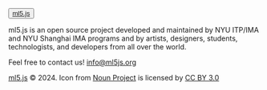 <footer>
  <div class='footer-logo'>
    <button class="button"><a href="https://ml5js.org/">ml5.js</a></button>
   </div>
  <div class='footer-content'>
    <p>
      ml5.js is an open source project developed and maintained by NYU ITP/IMA and NYU Shanghai IMA programs and by artists, designers, students, technologists, and developers from all over the world.
    </p>
    <p>
      Feel free to contact us! <a href='mailto:info@ml5js.org'>info@ml5js.org</a>
    </p>
    <p class="img-credit" style="text-align: left">
      <a href="https://ml5js.org/">ml5.js</a> &copy; 2024.
      Icon from <a href="https://thenounproject.com/" title="Noun Project" target="_blank" >Noun Project</a> is licensed by <a href="http://creativecommons.org/licenses/by/3.0/" title="Creative Commons BY 3.0" target="_blank">CC BY 3.0</a>
    </p>
  </div> 
</footer>
